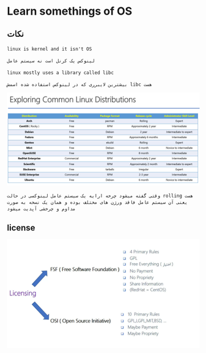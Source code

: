 # Learn somethings of OS

## نکات

` linux is kernel and it isn't OS `

`لینوکس یک کرنل است نه سیستم عامل`

`linux mostly uses a library called libc`

`بیشترین لایبرری که در لینوکس استفاده شده اسمش libc هست`

![alt text](image.png)

`وقتی گفته میشود چرخه ارایه یک سیستم عامل لینوکسی در حالت rolling هست یعنی آن سیستم عامل فاقد ورژن های مختلف بوده و همان یک نسخه به صورت مداوم و چرخشی آپدیت میشود`

## license

![alt text](image-1.png)


